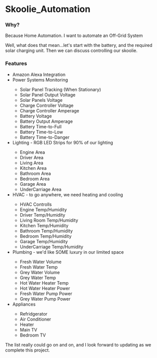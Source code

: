 # Skoolie_Automation

<h3>Why?</h3>
<p>
  Because Home Automation. I want to automate an Off-Grid System
</p>

<p>
  Well, what does that mean...let's start with the battery, and the required solar charging unit. Then we can discuss controlling our skoolie.
</p>

<h3>Features</h3>
<ul>
  <li>Amazon Alexa Integration</li>
  <li>Power Systems Monitoring</li>
  <ul>
    <li>Solar Panel Tracking (When Stationary)</li>
    <li>Solar Panel Output Voltage</li>
    <li>Solar Panels Voltage</li>
    <li>Charge Controller Voltage</li>
    <li>Charge Controller Amperage</li>
    <li>Battery Voltage</li>
    <li>Battery Output Amperage</li>
    <li>Battery Time-to-Full</li>
    <li>Battery Time-to-Low</li>
    <li>Battery Time-to-Danger</li>
  </ul>
  <li>Lighting - RGB LED Strips for 90% of our lighting</li>
  <ul>
    <li>Engine Area</li>
    <li>Driver Area</li>
    <li>Living Area</li>
    <li>Kitchen Area</li>
    <li>Bathroom Area</li>
    <li>Bedroom Area</li>
    <li>Garage Area</li>
    <li>UnderCarriage Area</li>
  </ul>
  <li>HVAC - to go anywhere, we need heating and cooling</li>
  <ul>
    <li>HVAC Controlls</li>
    <li>Engine Temp/Humidity</li>
    <li>Driver Temp/Humidity</li>
    <li>Living Room Temp/Humidity</li>
    <li>Kitchen Temp/Humidity</li>
    <li>Bathroom Temp/Humidity</li>
    <li>Bedroom Temp/Humidity</li>
    <li>Garage Temp/Humidity</li>
    <li>UnderCarriage Temp/Humidity</li>
  </ul>
  <li>Plumbing - we'd like SOME luxury in our limited space</li>
  <ul>
    <li>Fresh Water Volume</li>
    <li>Fresh Water Temp</li>
    <li>Grey Water Volume</li>
    <li>Grey Water Temp</li>
    <li>Hot Water Heater Temp</li>
    <li>Hot Water Heater Power</li>
    <li>Fresh Water Pump Power</li>
    <li>Grey Water Pump Power</li>
  </ul>
  <li>Appliances</li>
  <ul>
    <li>Refridgerator</li>
    <li>Air Conditioner</li>
    <li>Heater</li>
    <li>Main TV</li>
    <li>Bedroom TV</li>
  </ul>
</ul>

<p>The list really could go on and on, and I look forward to updating as we complete this project.</p>


